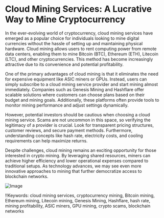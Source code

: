 # Cloud Mining Services: A Lucrative Way to Mine Cryptocurrency

In the ever-evolving world of cryptocurrency, cloud mining services have emerged as a popular choice for individuals looking to mine digital currencies without the hassle of setting up and maintaining physical hardware. Cloud mining allows users to rent computing power from remote data centers, enabling them to mine Bitcoin (BTC), Ethereum (ETH), Litecoin (LTC), and other cryptocurrencies. This method has become increasingly attractive due to its convenience and potential profitability.

One of the primary advantages of cloud mining is that it eliminates the need for expensive equipment like ASIC miners or GPUs. Instead, users can simply subscribe to a cloud mining service provider and start mining almost immediately. Companies such as Genesis Mining and Hashflare offer scalable solutions where customers can choose plans based on their budget and mining goals. Additionally, these platforms often provide tools to monitor mining performance and adjust settings dynamically.

However, potential investors should be cautious when choosing a cloud mining service. Scams are not uncommon in this space, so verifying the legitimacy of a provider is crucial. Look for transparent pricing structures, customer reviews, and secure payment methods. Furthermore, understanding concepts like hash rate, electricity costs, and cooling requirements can help maximize returns.

Despite challenges, cloud mining remains an exciting opportunity for those interested in crypto mining. By leveraging shared resources, miners can achieve higher efficiency and lower operational expenses compared to traditional setups. As technology advances, we may see even more innovative approaches to mining that further democratize access to blockchain networks. 

![Image](https://github.com/user-attachments/assets/3be06921-4469-491d-bd37-5f14c53422b7)

!!Keywords: cloud mining services, cryptocurrency mining, Bitcoin mining, Ethereum mining, Litecoin mining, Genesis Mining, Hashflare, hash rate, mining profitability, ASIC miners, GPU mining, crypto scams, blockchain networks